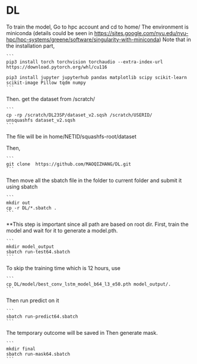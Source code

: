 # DL

To train the model,
Go to hpc account and cd to home/<NETID>
The environment is miniconda (details could be seen in https://sites.google.com/nyu.edu/nyu-hpc/hpc-systems/greene/software/singularity-with-miniconda)
Note that in the installation part, 
````
```
pip3 install torch torchvision torchaudio --extra-index-url https://download.pytorch.org/whl/cu116

pip3 install jupyter jupyterhub pandas matplotlib scipy scikit-learn scikit-image Pillow tqdm numpy
```
````
Then. get the dataset from /scratch/
````
```
cp -rp /scratch/DL23SP/dataset_v2.sqsh /scratch/USERID/
unsquashfs dataset_v2.sqsh
```
````
The file will be in home/NETID/squashfs-root/dataset


Then, 
````
```
git clone  https://github.com/MAOQIZHANG/DL.git
```
````
Then move all the sbatch file in the folder to current folder and submit it using sbatch
````
```
mkdir out
cp -r DL/*.sbatch .
```
````
**This step is important since all path are based on root dir. 
First, train the model and wait for it to generate a model.pth. 
````
```
mkdir model_output
sbatch run-test64.sbatch
```
````
To skip the training time which is 12 hours, 
use 
````
```
cp DL/model/best_conv_lstm_model_b64_l3_e50.pth model_output/.
```
````
Then run predict on it
````
```
sbatch run-predict64.sbatch
```
````
The temporary outcome will be saved in 
Then generate mask. 
````
```
mkdir final
sbatch run-mask64.sbatch
```
````
